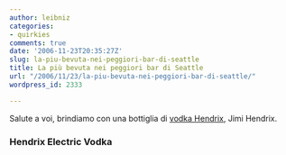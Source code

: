 ```yaml
---
author: leibniz
categories:
- quirkies
comments: true
date: '2006-11-23T20:35:27Z'
slug: la-piu-bevuta-nei-peggiori-bar-di-seattle
title: La più bevuta nei peggiori bar di Seattle
url: "/2006/11/23/la-piu-bevuta-nei-peggiori-bar-di-seattle/"
wordpress_id: 2333

---
```

Salute a voi, brindiamo con una bottiglia di [vodka Hendrix](https://www.houseofhendrix.com/vodka.php), Jimi Hendrix.

### Hendrix Electric Vodka
